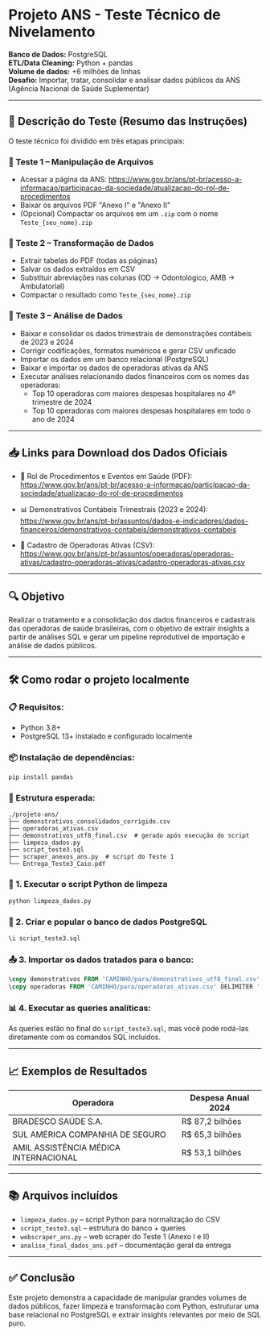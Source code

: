 
# Projeto ANS - Teste Técnico de Nivelamento

**Banco de Dados:** PostgreSQL  
**ETL/Data Cleaning:** Python + pandas  
**Volume de dados:** +6 milhões de linhas  
**Desafio:** Importar, tratar, consolidar e analisar dados públicos da ANS (Agência Nacional de Saúde Suplementar)

---

## 📄 Descrição do Teste (Resumo das Instruções)

O teste técnico foi dividido em três etapas principais:

### 🔹 Teste 1 – Manipulação de Arquivos
- Acessar a página da ANS: https://www.gov.br/ans/pt-br/acesso-a-informacao/participacao-da-sociedade/atualizacao-do-rol-de-procedimentos
- Baixar os arquivos PDF "Anexo I" e "Anexo II"
- (Opcional) Compactar os arquivos em um `.zip` com o nome `Teste_{seu_nome}.zip`

### 🔹 Teste 2 – Transformação de Dados
- Extrair tabelas do PDF (todas as páginas)
- Salvar os dados extraídos em CSV
- Substituir abreviações nas colunas (OD → Odontológico, AMB → Ambulatorial)
- Compactar o resultado como `Teste_{seu_nome}.zip`

### 🔹 Teste 3 – Análise de Dados
- Baixar e consolidar os dados trimestrais de demonstrações contábeis de 2023 e 2024
- Corrigir codificações, formatos numéricos e gerar CSV unificado
- Importar os dados em um banco relacional (PostgreSQL)
- Baixar e importar os dados de operadoras ativas da ANS
- Executar análises relacionando dados financeiros com os nomes das operadoras:
  - Top 10 operadoras com maiores despesas hospitalares no 4º trimestre de 2024
  - Top 10 operadoras com maiores despesas hospitalares em todo o ano de 2024

---

## 📥 Links para Download dos Dados Oficiais

- 📄 Rol de Procedimentos e Eventos em Saúde (PDF):  
  https://www.gov.br/ans/pt-br/acesso-a-informacao/participacao-da-sociedade/atualizacao-do-rol-de-procedimentos

- 📊 Demonstrativos Contábeis Trimestrais (2023 e 2024):  
  https://www.gov.br/ans/pt-br/assuntos/dados-e-indicadores/dados-financeiros/demonstrativos-contabeis/demonstrativos-contabeis

- 🧾 Cadastro de Operadoras Ativas (CSV):  
  https://www.gov.br/ans/pt-br/assuntos/operadoras/operadoras-ativas/cadastro-operadoras-ativas/cadastro-operadoras-ativas.csv

---

## 🔍 Objetivo

Realizar o tratamento e a consolidação dos dados financeiros e cadastrais das operadoras de saúde brasileiras, com o objetivo de extrair insights a partir de análises SQL e gerar um pipeline reprodutível de importação e análise de dados públicos.

---

## 🛠️ Como rodar o projeto localmente

### 📋 Requisitos:
- Python 3.8+
- PostgreSQL 13+ instalado e configurado localmente

### 📦 Instalação de dependências:
```bash
pip install pandas
```

### 📁 Estrutura esperada:
```
./projeto-ans/
├── demonstrativos_consolidados_corrigido.csv
├── operadoras_ativas.csv
├── demonstrativos_utf8_final.csv  # gerado após execução do script
├── limpeza_dados.py
├── script_teste3.sql
├── scraper_anexos_ans.py  # script do Teste 1
└── Entrega_Teste3_Caio.pdf
```

### 🐍 1. Executar o script Python de limpeza
```bash
python limpeza_dados.py
```

### 🐘 2. Criar e popular o banco de dados PostgreSQL
```sql
\i script_teste3.sql
```

### 📤 3. Importar os dados tratados para o banco:
```sql
\copy demonstrativos FROM 'CAMINHO/para/demonstrativos_utf8_final.csv' DELIMITER ',' CSV HEADER;
\copy operadoras FROM 'CAMINHO/para/operadoras_ativas.csv' DELIMITER ';' CSV HEADER ENCODING 'utf8';
```

### 📊 4. Executar as queries analíticas:
As queries estão no final do `script_teste3.sql`, mas você pode rodá-las diretamente com os comandos SQL incluídos.

---

## 📈 Exemplos de Resultados

| Operadora                             | Despesa Anual 2024 |
|--------------------------------------|---------------------|
| BRADESCO SAÚDE S.A.                  | R$ 87,2 bilhões     |
| SUL AMÉRICA COMPANHIA DE SEGURO      | R$ 65,3 bilhões     |
| AMIL ASSISTÊNCIA MÉDICA INTERNACIONAL| R$ 53,1 bilhões     |

---

## 📚 Arquivos incluídos

- `limpeza_dados.py` – script Python para normalização do CSV
- `script_teste3.sql` – estrutura do banco + queries
- `webscraper_ans.py` – web scraper do Teste 1 (Anexo I e II)
- `analise_final_dados_ans.pdf` – documentação geral da entrega

---

## ✅ Conclusão

Este projeto demonstra a capacidade de manipular grandes volumes de dados públicos, fazer limpeza e transformação com Python, estruturar uma base relacional no PostgreSQL e extrair insights relevantes por meio de SQL puro.
